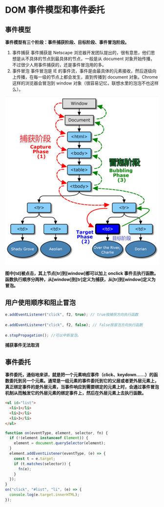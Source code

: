 # DOM 事件模型和事件委托

## 事件模型

**事件模型有三个阶段：事件捕获阶段、目标阶段、事件冒泡阶段。**

1. 事件捕获
   事件捕获是 Netscape 浏览器开发团队提出的，很有意思，他们思想是从不具体的节点到最具体的节点，一般是从 document 对象开始传播，不过很少人用事件捕获的，还是事件冒泡用的多。
2. 事件冒泡
   事件冒泡是 IE 的事件流，事件是由最具体的元素接收，然后逐级向上传播，在每一级的节点上都会发生，直到传播到 document 对象。Chrome 这样的浏览器会冒泡到 window 对象（很容易记忆，联想水里的泡泡不也这样么）。

![DOM事件模型](images/DOM事件模型.png)

**图中[td]被点击，其上节点[tr]到[window]都可以加上 onclick 事件去执行函数。函数执行顺序分两种，从[window]到[tr]定义为捕获，从[tr]到[window]定义为冒泡。**

## 用户使用顺序和阻止冒泡

```javascript
e.addEventListener("click", f2, true); // true按捕获方向执行函数

e.addEventListener("click", f2, false); // false按冒泡方向执行函数

e.stopPropagation(); //可以中断冒泡。
```

**捕获事件无法取消**

## 事件委托

**事件委托，通俗地来讲，就是把一个元素响应事件（click、keydown......）的函数委托到另一个元素。通常是一组元素的事件委托到它的父层或者更外层元素上，真正绑定事件的是外层元素，当事件响应到需要绑定的元素上时，会通过事件冒泡机制从而触发它的外层元素的绑定事件上，然后在外层元素上去执行函数。**

```html
<ul id="list">
  <li>1</li>
  <li>2</li>
  <li>3</li>
</ul>
```

```javascript
function on(eventType, element, selector, fn) {
  if (!(element instanceof Element)) {
    element = document.querySelector(element);
  }
  element.addEventListener(eventType, (e) => {
    const t = e.target;
    if (t.matches(selector)) {
      fn(e);
    }
  });
}
on("click", "#list", "li", (e) => {
  console.log(e.target.innerHTML);
});
```
